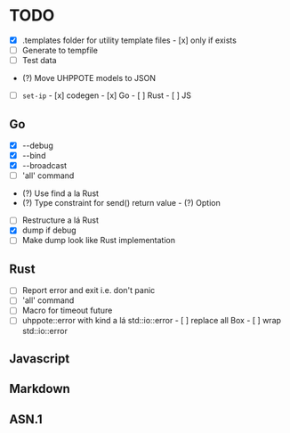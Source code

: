 # TODO

- [x] .templates folder for utility template files
      - [x] only if exists
- [ ] Generate to tempfile
- [ ] Test data
- (?) Move UHPPOTE models to JSON

- [ ] `set-ip`
      - [x] codegen
      - [x] Go
      - [ ] Rust
      - [ ] JS

## Go

- [x] --debug
- [x] --bind
- [x] --broadcast
- [ ] 'all' command
- (?) Use find a la Rust
- (?) Type constraint for send() return value
      - (?) Option
- [ ] Restructure a lá Rust
- [x] dump if debug
- [ ] Make dump look like Rust implementation

## Rust

- [ ] Report error and exit i.e. don't panic
- [ ] 'all' command
- [ ] Macro for timeout future
- [ ] uhppote::error with kind a lá std::io::error
      - [ ] replace all Box<dyn Error>
      - [ ] wrap std::io::error

## Javascript

## Markdown

## ASN.1

